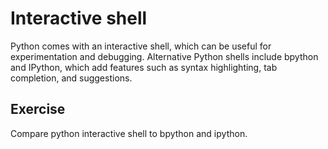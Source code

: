 # Interactive shell
Python comes with an interactive shell, which can be useful for experimentation and debugging. Alternative Python shells include bpython and IPython, which add features such as syntax highlighting, tab completion, and suggestions.

## Exercise
Compare python interactive shell to bpython and ipython.
